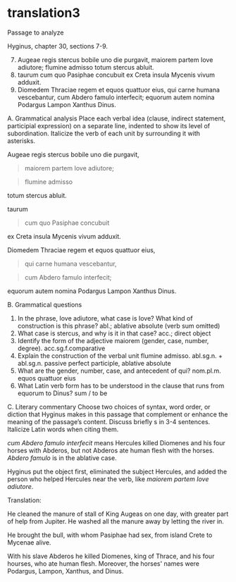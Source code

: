 # translation3

Passage to analyze

Hyginus, chapter 30, sections 7-9.

7. Augeae regis stercus bobile uno die purgavit, maiorem partem Iove adiutore; flumine admisso totum stercus abluit.
8. taurum cum quo Pasiphae concubuit ex Creta insula Mycenis vivum adduxit.
9. Diomedem Thraciae regem et equos quattuor eius, qui carne humana vescebantur, cum Abdero famulo interfecit; equorum autem nomina Podargus Lampon Xanthus Dinus.

A. Grammatical analysis
Place each verbal idea (clause, indirect statement, participial expression) on a separate line, indented to show its level of subordination. Italicize the verb of each unit by surrounding it with asterisks.

Augeae regis stercus bobile uno die purgavit, 

> maiorem partem Iove adiutore; 

> flumine admisso 

totum stercus abluit.

taurum 

> cum quo Pasiphae concubuit 

ex Creta insula Mycenis vivum adduxit.

Diomedem Thraciae regem et equos quattuor eius, 

> qui carne humana vescebantur, 

> cum Abdero famulo interfecit; 

equorum autem nomina Podargus Lampon Xanthus Dinus.

B. Grammatical questions
1. In the phrase, Iove adiutore, what case is Iove? What kind of construction is this phrase? 
abl.; ablative absolute (verb sum omitted)
2. What case is stercus, and why is it in that case? 
acc.; direct object
3. Identify the form of the adjective maiorem (gender, case, number, degree). 
acc.sg.f.comparative
4. Explain the construction of the verbal unit flumine admisso. 
abl.sg.n. + abl.sg.n. passive perfect participle, ablative absolute
5. What are the gender, number, case, and antecedent of qui? 
nom.pl.m. equos quattuor eius
6. What Latin verb form has to be understood in the clause that runs from equorum to Dinus? 
sum / to be

C. Literary commentary
Choose two choices of syntax, word order, or diction that Hyginus makes in this passage that complement or enhance the meaning of the passage’s content. Discuss briefly s in 3-4 sentences. Italicize Latin words when citing them.

*cum Abdero famulo interfecit* means Hercules killed Diomenes and his four horses with Abderos, but not Abderos ate human flesh with the horses. *Abdero famulo* is in the ablative case.

Hyginus put the object first, eliminated the subject Hercules, and added the person who helped Hercules near the verb, like *maiorem partem Iove adiutore*.

Translation:

He cleaned the manure of stall of King Augeas on one day, with greater part of help from Jupiter. He washed all the manure away by letting the river in.

He brought the bull, with whom Pasiphae had sex, from island Crete to Mycenae alive.

With his slave Abderos he killed Diomenes, king of Thrace, and his four hourses, who ate human flesh. Moreover, the horses' names were Podargus, Lampon, Xanthus, and Dinus.
